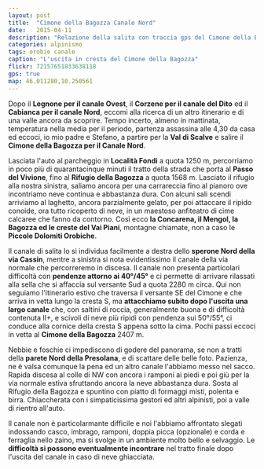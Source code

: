```yaml
---
layout: post
title:  "Cimone della Bagozza Canale Nord"
date:   2015-04-11
description: "Relazione della salita con traccia gps del Cimone della Bagozza per il canale nord con partenza dalla località Fondi in Val di Scalve"
categories: alpinismo
tags: orobie canale
caption: "L'uscita in cresta del Cimone della Bagozza"
flickr: 72157651833638118
gps: true
map: 46.011280,10.250561
---
```


Dopo il **Legnone per il canale Ovest**, il **Corzene per il canale del Dito** ed il **Cabianca per il canale Nord**, eccomi alla ricerca di un altro itinerario e di una valle ancora da scoprire. Tempo incerto, almeno in mattinata, temperatura nella media per il periodo, partenza assassina alle 4,30 da casa ed eccoci, io mio padre e Stefano, a partire per la **Val di Scalve** e salire il **Cimone della Bagozza per il Canale Nord**.

Lasciata l'auto al parcheggio in **Località Fondi** a quota 1250 m, percorriamo in poco più di quarantacinque minuti il tratto della strada che porta al **Passo del Vivione**, fino al **Rifugio della Bagozza** a quota 1568 m. Lasciato il rifugio alla nostra sinistra, saliamo ancora per una carrareccia fino al pianoro ove incontriamo neve continua e abbastanza dura. Con alcuni sali scendi arriviamo al laghetto, ancora parzialmente gelato, per poi attaccare il ripido conoide, ora tutto ricoperto di neve, in un maestoso anfiteatro di cime calcaree che fanno da contorno. Così ecco **la Concarena, il Mengol, la Bagozza ed le creste del Vai Piani**, montagne chiamate, non a caso le **Piccole Dolomiti Orobiche**.

Il canale di salita lo si individua facilmente a destra dello **sperone Nord della via Cassin**, mentre a sinistra si nota evidentissimo il canale della via normale che percorreremo in discesa. Il canale non presenta particolari difficoltà con **pendenze attorno ai 40°/45°** e ci permette di arrivare rilassati alla sella che si affaccia sul versante Sud a quota 2280 m circa. Qui non seguiamo l'itinerario estivo che traversa il versante SE del Cimone e che arriva  in vetta lungo la cresta S, ma **attacchiamo subito dopo l'uscita una largo canale** che, con saltini di roccia, generalmente buona e di difficoltà contenuta II+, e scivoli di neve più ripidi con pendenza sui 50°/55°, ci conduce alla cornice della cresta S appena sotto la cima. Pochi passi eccoci in vetta al **Cimone della Bagozza** 2407 m.

Nebbie e foschie ci impediscono di godere del panorama, se non a tratti della **parete Nord della Presolana**, e di scattare delle belle foto. Pazienza, ne è valsa comunque la pena ed un altro canale l'abbiamo messo nel sacco. Rapida discesa al colle di NW con ancora i ramponi ai piedi e poi giù per la via normale estiva sfruttando ancora la neve abbastanza dura. Sosta al Rifugio della Bagozza e spuntino con piatto di formaggi misti, polenta e birra. Chiaccherata con i simpaticissima gestori ed altri alpinisti, poi a valle di rientro all'auto.

Il canale non è particolarmante difficile e noi l'abbiamo affrontato slegati indossando casco, imbrago, ramponi, doppia picca (opzionale) e corda e ferraglia nello zaino, ma si svolge in un ambiente molto bello e selvaggio. Le **difficoltà si possono eventualmente incontrare** nel tratto finale dopo l'uscita del canale in caso di neve ghiacciata.


 


 